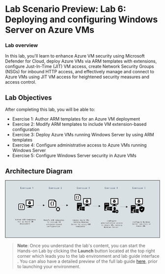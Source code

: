 # Lab Scenario Preview: Lab 6: Deploying and configuring Windows Server on Azure VMs

### Lab overview

In this lab, you'll learn to enhance Azure VM security using Microsoft Defender for Cloud, deploy Azure VMs via ARM templates with extensions, configure Just-In-Time (JIT) VM access, create Network Security Groups (NSGs) for inbound HTTP access, and effectively manage and connect to Azure VMs using JIT VM access for heightened security measures and access control.

## Lab Objectives
  
After completing this lab, you will be able to:

- Exercise 1: Author ARM templates for an Azure VM deployment
- Exercise 2: Modify ARM templates to include VM extension-based configuration
- Exercise 3: Deploy Azure VMs running Windows Server by using ARM templates
- Exercise 4: Configure administrative access to Azure VMs running Windows Server
- Exercise 5: Configure Windows Server security in Azure VMs

## Architecture Diagram

   ![](../media/mod6art.png)  


   >**Note**: Once you understand the lab's content, you can start the Hands-on Lab by clicking the **Launch** button located at the top right corner which leads you to the lab environment and lab guide interface . You can also have a detailed preview of the full lab guide [here](https://experience.cloudlabs.ai/#/labguidepreview/a0817d80-55cc-4de4-b3e2-83d8b0ca6e3a), prior to launching your environment.

